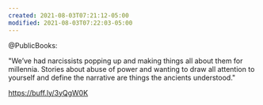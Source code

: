 ```yaml
---
created: 2021-08-03T07:21:12-05:00
modified: 2021-08-03T07:22:03-05:00
---
```


@PublicBooks: 

"We’ve had narcissists popping up and making things all about them for millennia. Stories about abuse of power and wanting to draw all attention to yourself and define the narrative are things the ancients understood." 

https://buff.ly/3yQgW0K

